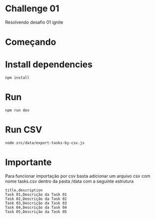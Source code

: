 # Challenge 01
Resolvendo desafio 01 ignite

# Começando

# Install dependencies
```shell
npm install
```

# Run
```shell
npm run dev
```


# Run CSV
```shell
node src/data/export-tasks-by-csv.js
```

# Importante
Para funcionar importação por csv basta adicionar um arquivo csv com nome tasks.csv dentro da pasta /data com a seguinte estrutura
```shell
title,description
Task 01,Descrição da Task 01
Task 02,Descrição da Task 02
Task 03,Descrição da Task 03
Task 04,Descrição da Task 04
Task 05,Descrição da Task 05
```
